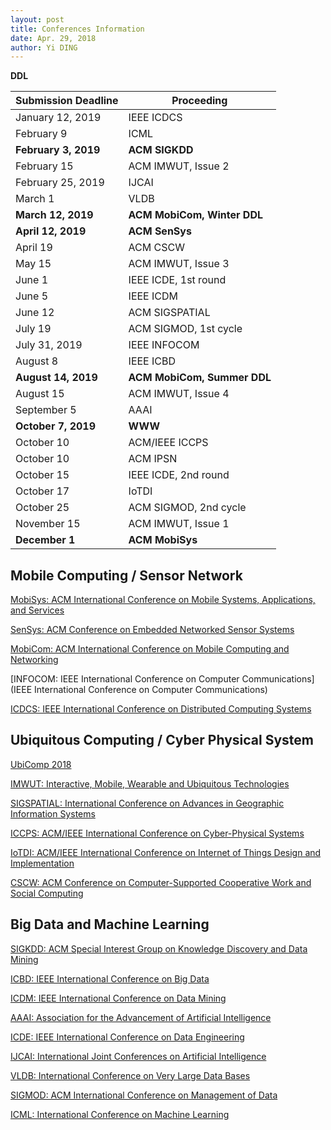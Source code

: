 ```yaml
---
layout: post
title: Conferences Information
date: Apr. 29, 2018
author: Yi DING
---
```


**DDL**

| Submission Deadline  | Proceeding                  |
| -------------------- | --------------------------- |
| January 12, 2019     | IEEE ICDCS                  |
| February 9           | ICML                        |
| **February 3, 2019** | **ACM SIGKDD**              |
| February 15          | ACM IMWUT, Issue 2          |
| February 25, 2019    | IJCAI                       |
| March 1              | VLDB                        |
| **March 12, 2019**   | **ACM MobiCom, Winter DDL** |
| **April 12, 2019**   | **ACM SenSys**              |
| April 19             | ACM CSCW                    |
| May 15               | ACM IMWUT, Issue 3          |
| June 1               | IEEE ICDE, 1st round        |
| June 5               | IEEE ICDM                   |
| June 12              | ACM SIGSPATIAL              |
| July 19              | ACM SIGMOD, 1st cycle       |
| July 31, 2019        | IEEE INFOCOM                |
| August 8             | IEEE ICBD                   |
| **August 14, 2019**  | **ACM MobiCom, Summer DDL** |
| August 15            | ACM IMWUT, Issue 4          |
| September 5          | AAAI                        |
| **October 7, 2019**  | **WWW**                     |
| October 10           | ACM/IEEE ICCPS              |
| October 10           | ACM IPSN                    |
| October 15           | IEEE ICDE, 2nd round        |
| October 17           | IoTDI                       |
| October 25           | ACM SIGMOD, 2nd cycle       |
| November 15          | ACM IMWUT, Issue 1          |
| **December 1**       | **ACM MobiSys**             |



## Mobile Computing / Sensor Network

[MobiSys: ACM International Conference on Mobile Systems, Applications, and Services](https://www.sigmobile.org/mobisys/2018/)

[SenSys: ACM Conference on Embedded Networked Sensor Systems](http://sensys.acm.org/2018/)

[MobiCom: ACM International Conference on Mobile Computing and Networking](https://www.sigmobile.org/mobicom/submission.html)

[INFOCOM: IEEE International Conference on Computer Communications](IEEE International Conference on Computer Communications)

[ICDCS: IEEE International Conference on Distributed Computing Systems](http://theory.utdallas.edu/ICDCS2019/)



## Ubiquitous Computing / Cyber Physical System

[UbiComp 2018](http://ubicomp.org/ubicomp2018/cfps/papers.html)

[IMWUT: Interactive, Mobile, Wearable and Ubiquitous Technologies](https://imwut.acm.org/)

[SIGSPATIAL: International Conference on Advances in Geographic Information Systems](http://sigspatial2018.sigspatial.org/cfp/)

[ICCPS: ACM/IEEE International Conference on Cyber-Physical Systems](http://iccps.acm.org/)

[IoTDI: ACM/IEEE International Conference on Internet of Things Design and Implementation](http://conferences.computer.org/iotDI/2019/)

[CSCW: ACM Conference on Computer-Supported Cooperative Work and Social Computing](http://cscw.acm.org/)



## Big Data and Machine Learning 

[SIGKDD: ACM Special Interest Group on Knowledge Discovery and Data Mining](http://www.kdd.org/)

[ICBD: IEEE International Conference on Big Data](http://cci.drexel.edu/bigdata/bigdata2018/CallPapers.html)

[ICDM: IEEE International Conference on Data Mining](http://icdm2018.org/calls/call-for-papers/)

[AAAI: Association for the Advancement of Artificial Intelligence](https://aaai.org/Conferences/AAAI-19/aaai19call/)

[ICDE:  IEEE International Conference on Data Engineering](http://conferences.cis.umac.mo/icde2019/?page_id=43)

[IJCAI: International Joint Conferences on Artificial Intelligence](https://ijcai.org/)

[VLDB: International Conference on Very Large Data Bases](https://www.vldb.org/2019/)

[SIGMOD: ACM International Conference on Management of Data](http://sigmod2019.org/sigmodcfp)

[ICML: International Conference on Machine Learning](https://icml.cc/)



